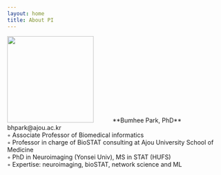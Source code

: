 ```yaml
---
layout: home
title: About PI
---
```

<img src="../assets/img/profe.png" style="width: 200px; margin-right: 40px;"/>
**Bumhee Park, PhD**<br>
bhpark@ajou.ac.kr<br>
◦ Associate Professor of Biomedical informatics<br>
◦ Professor in charge of BioSTAT consulting at Ajou University School of Medicine<br>
◦ PhD in Neuroimaging (Yonsei Univ), MS in STAT (HUFS)<br>
◦ Expertise: neuroimaging, bioSTAT, network science and ML<br>

